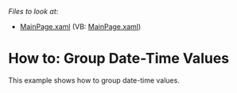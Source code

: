 <!-- default file list -->
*Files to look at*:

* [MainPage.xaml](./CS/DXPivotGrid_GroupDateTime/MainPage.xaml) (VB: [MainPage.xaml](./VB/DXPivotGrid_GroupDateTime/MainPage.xaml))
<!-- default file list end -->
# How to: Group Date-Time Values


<p>This example shows how to group date-time values.</p><br />


<br/>


